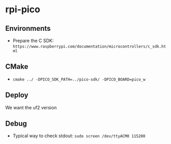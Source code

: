 # rpi-pico

## Environments

- Prepare the C SDK: `https://www.raspberrypi.com/documentation/microcontrollers/c_sdk.html`

## CMake

- `cmake ../ -DPICO_SDK_PATH=../pico-sdk/ -DPICO_BOARD=pico_w`

## Deploy

We want the uf2 version

## Debug

- Typical way to check stdout: `sudo screen /dev/ttyACM0 115200`
